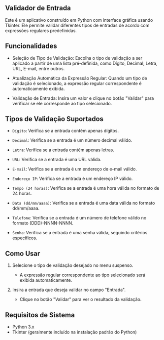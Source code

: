 
## Validador de Entrada
Este é um aplicativo construído em Python com interface gráfica usando Tkinter. 
Ele permite validar diferentes tipos de entradas de acordo com expressões regulares predefinidas.

## Funcionalidades
- Seleção de Tipo de Validação: Escolha o tipo de validação a ser aplicado a partir de uma lista pré-definida, como Dígito, Decimal, Letra, URL, E-mail, entre outros.

- Atualização Automática da Expressão Regular: Quando um tipo de validação é selecionado, a expressão regular correspondente é automaticamente exibida.

- Validação de Entrada: Insira um valor e clique no botão "Validar" para verificar se ele corresponde ao tipo selecionado.

## Tipos de Validação Suportados

- ```Dígito```: Verifica se a entrada contém apenas dígitos.

- ```Decimal```: Verifica se a entrada é um número decimal válido.

- ```Letra```: Verifica se a entrada contém apenas letras.

- ```URL```: Verifica se a entrada é uma URL válida.

- ```E-mail```: Verifica se a entrada é um endereço de e-mail válido.

- ```Endereço IP```: Verifica se a entrada é um endereço IP válido.

- ```Tempo (24 horas)```: Verifica se a entrada é uma hora válida no formato de 24 horas.

- ```Data (dd/mm/aaaa)```: Verifica se a entrada é uma data válida no formato dd/mm/aaaa.

- ```Telefone```: Verifica se a entrada é um número de telefone válido no formato (DDD)-NNNN-NNNN.

- ```Senha```: Verifica se a entrada é uma senha válida, seguindo critérios específicos.

## Como Usar
1. Selecione o tipo de validação desejado no menu suspenso.
    - A expressão regular correspondente ao tipo selecionado será exibida automaticamente.

2. Insira a entrada que deseja validar no campo "Entrada".
    - Clique no botão "Validar" para ver o resultado da validação.

## Requisitos de Sistema
- Python 3.x
- Tkinter (geralmente incluído na instalação padrão do Python)